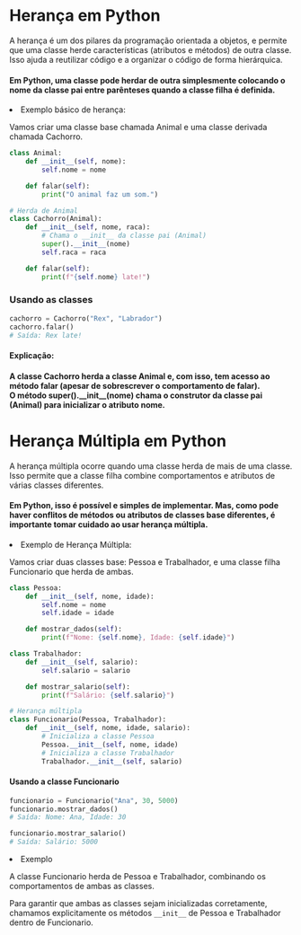 
<div align="flex-start" title="Herança em Python">
    <h1>
        Herança em Python
    </h1>
    <p>
        A herança é um dos pilares da programação orientada a objetos, e permite que uma classe herde características (atributos e métodos) de outra classe. Isso ajuda a reutilizar código e a organizar o código de forma hierárquica.
    </p>
    <h4>
        Em Python, uma classe pode herdar de outra simplesmente colocando o nome da classe pai entre parênteses quando a classe filha é definida.
    </h4>
    <li> Exemplo básico de herança:
    <p>
        Vamos criar uma classe base chamada Animal e uma classe derivada chamada Cachorro.
    </p>
</div>

```python
class Animal:
    def __init__(self, nome):
        self.nome = nome

    def falar(self):
        print("O animal faz um som.")

# Herda de Animal
class Cachorro(Animal):  
    def __init__(self, nome, raca):
        # Chama o __init__ da classe pai (Animal)
        super().__init__(nome)  
        self.raca = raca

    def falar(self):
        print(f"{self.nome} late!")
```

<div align="flex-start" title="Herança em Python">
    <h3>
        Usando as classes
    </h3>
</div>

```python
cachorro = Cachorro("Rex", "Labrador")
cachorro.falar()  
# Saída: Rex late!
```

<div>
    <h4>
        Explicação:
    <h4>
    <p>
        A classe Cachorro herda a classe Animal e, com isso, tem acesso ao método falar (apesar de sobrescrever o comportamento de falar).
    <br>
        O método super().__init__(nome) chama o construtor da classe pai (Animal) para inicializar o atributo nome.
    </p>
</div>

<div>
    <h1>
        Herança Múltipla em Python
    </h1>
    <p>
        A herança múltipla ocorre quando uma classe herda de mais de uma classe. Isso permite que a classe filha combine comportamentos e atributos de várias classes diferentes.
    </p>
    <h4>
        Em Python, isso é possível e simples de implementar. Mas, como pode haver conflitos de métodos ou atributos de classes base diferentes, é importante tomar cuidado ao usar herança múltipla.
    </h4>
    <li> Exemplo de Herança Múltipla:
    <p>
        Vamos criar duas classes base: Pessoa e Trabalhador, e uma classe filha Funcionario que herda de ambas.
    </p>
</div>

```python
class Pessoa:
    def __init__(self, nome, idade):
        self.nome = nome
        self.idade = idade

    def mostrar_dados(self):
        print(f"Nome: {self.nome}, Idade: {self.idade}")

class Trabalhador:
    def __init__(self, salario):
        self.salario = salario

    def mostrar_salario(self):
        print(f"Salário: {self.salario}")

# Herança múltipla
class Funcionario(Pessoa, Trabalhador):  
    def __init__(self, nome, idade, salario):
        # Inicializa a classe Pessoa
        Pessoa.__init__(self, nome, idade)  
        # Inicializa a classe Trabalhador
        Trabalhador.__init__(self, salario)  
```

<div>
    <h4>
        Usando a classe Funcionario
    </h4>
</div>

```python
funcionario = Funcionario("Ana", 30, 5000)
funcionario.mostrar_dados()   
# Saída: Nome: Ana, Idade: 30

funcionario.mostrar_salario()  
# Saída: Salário: 5000
```

<div>
    <li> Exemplo
    <p>
        A classe Funcionario herda de Pessoa e Trabalhador, combinando os comportamentos de ambas as classes.
    </p>
</div>

Para garantir que ambas as classes sejam inicializadas corretamente, chamamos explicitamente os métodos `__init__` de Pessoa e Trabalhador dentro de Funcionario.

